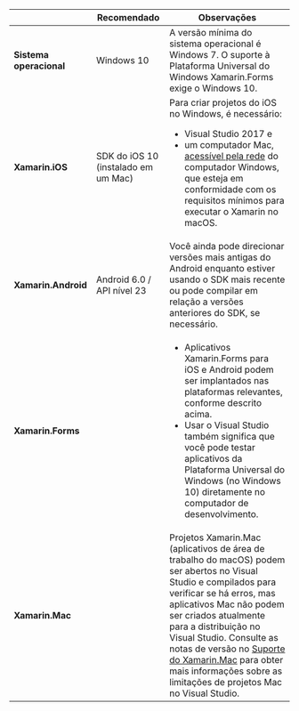 ||Recomendado|Observações|
|---|---|---|
|**Sistema operacional**|Windows 10|A versão mínima do sistema operacional é Windows 7. O suporte à Plataforma Universal do Windows Xamarin.Forms exige o Windows 10.
|**Xamarin.iOS**|SDK do iOS 10 (instalado em um Mac)|Para criar projetos do iOS no Windows, é necessário:<ul><li>Visual Studio 2017 e</li><li>um computador Mac, <a href="~/ios/get-started/installation/windows/connecting-to-mac/index.md">acessível pela rede</a> do computador Windows, que esteja em conformidade com os requisitos mínimos para executar o Xamarin no macOS.</li></ul>|
|**Xamarin.Android**|Android 6.0 / API nível 23|Você ainda pode direcionar versões mais antigas do Android enquanto estiver usando o SDK mais recente ou pode compilar em relação a versões anteriores do SDK, se necessário.|
|**Xamarin.Forms**||<ul><li>Aplicativos Xamarin.Forms para iOS e Android podem ser implantados nas plataformas relevantes, conforme descrito acima.</li><li>Usar o Visual Studio também significa que você pode testar aplicativos da Plataforma Universal do Windows (no Windows 10) diretamente no computador de desenvolvimento.</li></ul>|
|**Xamarin.Mac**||Projetos Xamarin.Mac (aplicativos de área de trabalho do macOS) podem ser abertos no Visual Studio e compilados para verificar se há erros, mas aplicativos Mac não podem ser criados atualmente para a distribuição no Visual Studio. Consulte as notas de versão no <a href="https://developer.xamarin.com/releases/vs/xamarin.vs_4/xamarin.vs_4.2/#Xamarin.Mac_minimum_support.">Suporte do Xamarin.Mac</a> para obter mais informações sobre as limitações de projetos Mac no Visual Studio.|
